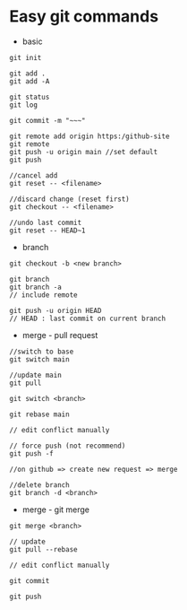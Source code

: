 # Easy git commands

* basic
```Shell
git init
```
```Shell
git add .
git add -A
```
```Shell
git status
git log
```
```Shell
git commit -m "~~~"
```
```Shell
git remote add origin https:/github-site
git remote
git push -u origin main //set default
git push
```
```Shell
//cancel add
git reset -- <filename>
```
```Shell
//discard change (reset first)
git checkout -- <filename>
```
```Shell
//undo last commit
git reset -- HEAD~1
```

* branch
```Shell
git checkout -b <new branch>
```
```Shell
git branch
git branch -a
// include remote
```
```Shell
git push -u origin HEAD
// HEAD : last commit on current branch 
```

* merge - pull request
```Shell
//switch to base
git switch main

//update main
git pull

git switch <branch>

git rebase main

// edit conflict manually

// force push (not recommend)
git push -f

//on github => create new request => merge

//delete branch
git branch -d <branch>
```

* merge - git merge
```Shell
git merge <branch>

// update
git pull --rebase

// edit conflict manually

git commit

git push
```
